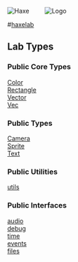 
![Haxe](http://underscorediscovery.com/sven/images/haxe.png) &nbsp;&nbsp;&nbsp;&nbsp;&nbsp;&nbsp;&nbsp;
![Logo](http://underscorediscovery.com/sven/images/logo.png)

#[haxelab](../index.html)
## Lab Types

### Public Core Types

[Color](lab.Color.html)   
[Rectangle](lab.Rectangle.html)   
[Vector](lab.Vector.html)   
[Vec](lab.Vector.html)   

### Public Types

[Camera](lab.Camera.html)   
[Sprite](lab.Sprite.html)   
[Text](lab.Text.html)   

### Public Utilities

[utils](lab.utils.html)   

### Public Interfaces

[audio](lab.audio.html)   
[debug](lab.debug.html)   
[time](lab.time.html)   
[events](lab.events.html)   
[files](lab.files.html)   


&nbsp;
&nbsp;
&nbsp;

